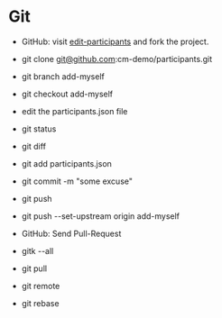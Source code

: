 # Git

* GitHub: visit [edit-participants](https://github.com/collab-dev/participants) and fork the project.
* git clone git@github.com:cm-demo/participants.git
* git branch add-myself
* git checkout add-myself
* edit the participants.json file
* git status
* git diff
* git add participants.json
* git commit -m "some excuse"
* git push
* git push --set-upstream origin add-myself
* GitHub: Send Pull-Request

* gitk --all
* git pull
* git remote
* git rebase


